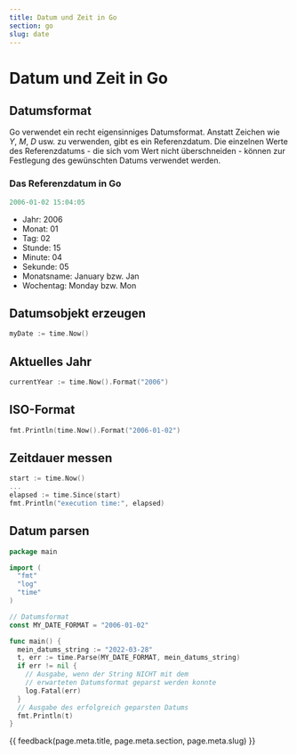 ```yaml
---
title: Datum und Zeit in Go
section: go
slug: date
---
```


# Datum und Zeit in Go

## Datumsformat

Go verwendet ein recht eigensinniges Datumsformat. Anstatt Zeichen wie *Y*, *M*, *D* usw. zu verwenden, gibt es ein Referenzdatum. Die einzelnen Werte des Referenzdatums - die sich vom Wert nicht überschneiden - können zur Festlegung des gewünschten Datums verwendet werden.

### Das Referenzdatum in Go

```go
2006-01-02 15:04:05
```

- Jahr: 2006
- Monat: 01
- Tag: 02
- Stunde: 15
- Minute: 04
- Sekunde: 05
- Monatsname: January bzw. Jan
- Wochentag: Monday bzw. Mon


## Datumsobjekt erzeugen

```go
myDate := time.Now()
```


## Aktuelles Jahr

```go
currentYear := time.Now().Format("2006")
```


## ISO-Format

```go
fmt.Println(time.Now().Format("2006-01-02")
```


## Zeitdauer messen

```go
start := time.Now()
...
elapsed := time.Since(start)
fmt.Println("execution time:", elapsed)
```


## Datum parsen

```go
package main

import (
  "fmt"
  "log"
  "time"
)

// Datumsformat
const MY_DATE_FORMAT = "2006-01-02"

func main() {
  mein_datums_string := "2022-03-28"
  t, err := time.Parse(MY_DATE_FORMAT, mein_datums_string)
  if err != nil {
    // Ausgabe, wenn der String NICHT mit dem
    // erwarteten Datumsformat geparst werden konnte
    log.Fatal(err)
  }
  // Ausgabe des erfolgreich geparsten Datums
  fmt.Println(t)
}
```


{{ feedback(page.meta.title, page.meta.section, page.meta.slug) }}
